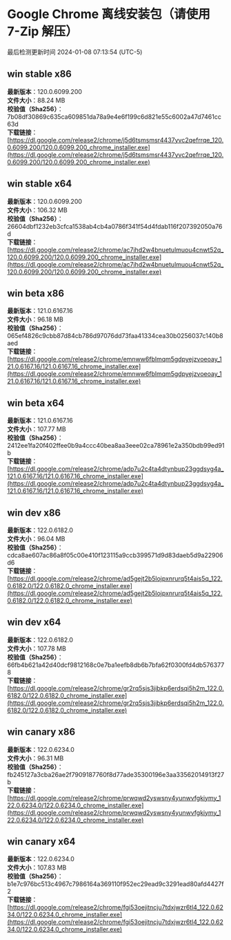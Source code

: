# Google Chrome 离线安装包（请使用 7-Zip 解压）
最后检测更新时间
2024-01-08 07:13:54 (UTC-5)

## win stable x86
**最新版本**：120.0.6099.200  
**文件大小**：88.24 MB  
**校验值（Sha256）**：7b08df30869c635ca609851da78a9e4e6f199c6d821e55c6002a47d7461cc63d  
**下载链接**：[https://dl.google.com/release2/chrome/j5d6tsmsmsr4437yvc2qefrrqe_120.0.6099.200/120.0.6099.200_chrome_installer.exe](https://dl.google.com/release2/chrome/j5d6tsmsmsr4437yvc2qefrrqe_120.0.6099.200/120.0.6099.200_chrome_installer.exe)  

## win stable x64
**最新版本**：120.0.6099.200  
**文件大小**：106.32 MB  
**校验值（Sha256）**：26604dbf1232eb3cfca1538ab4cb4a0786f341f54d4fdab116f207392050a76d  
**下载链接**：[https://dl.google.com/release2/chrome/ac7jhd2w4bnuetulmuou4cnwt52q_120.0.6099.200/120.0.6099.200_chrome_installer.exe](https://dl.google.com/release2/chrome/ac7jhd2w4bnuetulmuou4cnwt52q_120.0.6099.200/120.0.6099.200_chrome_installer.exe)  

## win beta x86
**最新版本**：121.0.6167.16  
**文件大小**：96.18 MB  
**校验值（Sha256）**：065ef4826c9cbb87d84cb786d97076dd73faa41334cea30b0256037c140b8aed  
**下载链接**：[https://dl.google.com/release2/chrome/emnww6fblmqm5gdpyejzvoeoay_121.0.6167.16/121.0.6167.16_chrome_installer.exe](https://dl.google.com/release2/chrome/emnww6fblmqm5gdpyejzvoeoay_121.0.6167.16/121.0.6167.16_chrome_installer.exe)  

## win beta x64
**最新版本**：121.0.6167.16  
**文件大小**：107.77 MB  
**校验值（Sha256）**：2412ee1fa20f402ffee0b9a4ccc40bea8aa3eee02ca78961e2a350bdb99ed91b  
**下载链接**：[https://dl.google.com/release2/chrome/adp7u2c4ta4dtynbup23ggdsyg4a_121.0.6167.16/121.0.6167.16_chrome_installer.exe](https://dl.google.com/release2/chrome/adp7u2c4ta4dtynbup23ggdsyg4a_121.0.6167.16/121.0.6167.16_chrome_installer.exe)  

## win dev x86
**最新版本**：122.0.6182.0  
**文件大小**：96.04 MB  
**校验值（Sha256）**：cdca8ae607ac86a8f05c00e410f123115a9ccb399571d9d83daeb5d9a22906d6  
**下载链接**：[https://dl.google.com/release2/chrome/ad5gejt2b5lojpxnrurq5t4ais5q_122.0.6182.0/122.0.6182.0_chrome_installer.exe](https://dl.google.com/release2/chrome/ad5gejt2b5lojpxnrurq5t4ais5q_122.0.6182.0/122.0.6182.0_chrome_installer.exe)  

## win dev x64
**最新版本**：122.0.6182.0  
**文件大小**：107.78 MB  
**校验值（Sha256）**：66fb4b621a42d40dcf9812168c0e7ba1eefb8db6b7bfa62f0300fd4db5763778  
**下载链接**：[https://dl.google.com/release2/chrome/gr2rq5sjs3jibkp6erdsqi5h2m_122.0.6182.0/122.0.6182.0_chrome_installer.exe](https://dl.google.com/release2/chrome/gr2rq5sjs3jibkp6erdsqi5h2m_122.0.6182.0/122.0.6182.0_chrome_installer.exe)  

## win canary x86
**最新版本**：122.0.6234.0  
**文件大小**：96.31 MB  
**校验值（Sha256）**：fb245127a3cba26ae2f7909187760f8d77ade35300196e3aa33562014913f27b  
**下载链接**：[https://dl.google.com/release2/chrome/prwqwd2yswsny4yunwvfgkiymy_122.0.6234.0/122.0.6234.0_chrome_installer.exe](https://dl.google.com/release2/chrome/prwqwd2yswsny4yunwvfgkiymy_122.0.6234.0/122.0.6234.0_chrome_installer.exe)  

## win canary x64
**最新版本**：122.0.6234.0  
**文件大小**：107.83 MB  
**校验值（Sha256）**：b1e7c976bc513c4967c7986164a369110f952ec29ead9c3291ead80afd4427f2  
**下载链接**：[https://dl.google.com/release2/chrome/fgi53oejitncju7tdxjwzr6tl4_122.0.6234.0/122.0.6234.0_chrome_installer.exe](https://dl.google.com/release2/chrome/fgi53oejitncju7tdxjwzr6tl4_122.0.6234.0/122.0.6234.0_chrome_installer.exe)  

